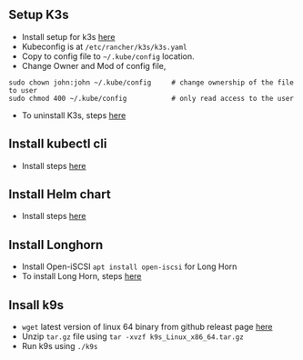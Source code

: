 ## Setup K3s
* Install setup for k3s [here](https://rancher.com/docs/k3s/latest/en/installation/install-options/)
* Kubeconfig is at `/etc/rancher/k3s/k3s.yaml`
* Copy to config file to `~/.kube/config` location.
* Change Owner and Mod of config file,
```
sudo chown john:john ~/.kube/config     # change ownership of the file to user
sudo chmod 400 ~/.kube/config           # only read access to the user
```
* To uninstall K3s, steps [here](https://rancher.com/docs/k3s/latest/en/installation/uninstall/)

## Install kubectl cli
* Install steps [here](https://kubernetes.io/docs/tasks/tools/install-kubectl-linux/)

## Install Helm chart
* Install steps [here](https://helm.sh/docs/intro/install/#from-apt-debianubuntu)

## Install Longhorn
* Install Open-iSCSI `apt install open-iscsi` for Long Horn
* To install Long Horn, steps [here](https://rancher.com/docs/k3s/latest/en/storage/)

## Insall k9s
* `wget` latest version of linux 64 binary from github releast page [here](https://github.com/derailed/k9s/releases)
* Unzip `tar.gz` file using `tar -xvzf k9s_Linux_x86_64.tar.gz`
* Run k9s using `./k9s`
